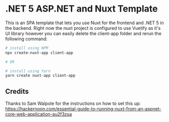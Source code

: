 # .NET 5 ASP.NET and Nuxt Template

This is an SPA template that lets you use Nuxt for the frontend and .NET 5 in the backend.  Right now the nuxt project is configured to use Vuetify as it's UI library however you can easily delete the client-app folder and rerun the following command:

```bash
# install using NPM
npx create-nuxt-app client-app

# OR

# install using Yarn
yarn create nuxt-app client-app
``` 

## Credits

Thanks to Sam Walpole for the instructions on how to set this up: https://hackernoon.com/essential-guide-to-running-nuxt-from-an-aspnet-core-web-application-au2f3zsa
